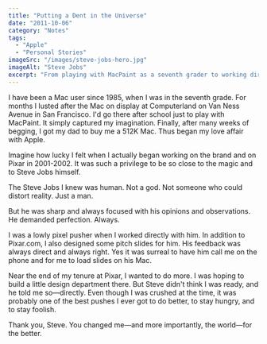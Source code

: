 ```yaml
---
title: "Putting a Dent in the Universe"
date: "2011-10-06"
category: "Notes"
tags:
  - "Apple"
  - "Personal Stories"
imageSrc: "/images/steve-jobs-hero.jpg"
imageAlt: "Steve Jobs"
excerpt: "From playing with MacPaint as a seventh grader to working directly with Steve Jobs at Pixar, my journey with Apple spans decades. While Jobs was demanding and direct, his push for perfection helped shape not just my career, but the entire tech landscape."
---
```


I have been a Mac user since 1985, when I was in the seventh grade. For months I lusted after the Mac on display at Computerland on Van Ness Avenue in San Francisco. I'd go there after school just to play with MacPaint. It simply captured my imagination. Finally, after many weeks of begging, I got my dad to buy me a 512K Mac. Thus began my love affair with Apple.

Imagine how lucky I felt when I actually began working on the brand and on Pixar in 2001-2002. It was such a privilege to be so close to the magic and to Steve Jobs himself.

The Steve Jobs I knew was human. Not a god. Not someone who could distort reality. Just a man.

But he was sharp and always focused with his opinions and observations. He demanded perfection. Always.

I was a lowly pixel pusher when I worked directly with him. In addition to Pixar.com, I also designed some pitch slides for him. His feedback was always direct and always right. Yes it was surreal to have him call me on the phone and for me to load slides on his Mac.

Near the end of my tenure at Pixar, I wanted to do more. I was hoping to build a little design department there. But Steve didn't think I was ready, and he told me so—directly. Even though I was crushed at the time, it was probably one of the best pushes I ever got to do better, to stay hungry, and to stay foolish.

Thank you, Steve. You changed me—and more importantly, the world—for the better.
